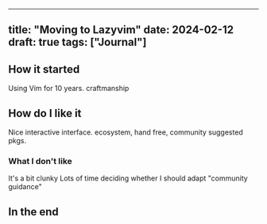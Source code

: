 
---
title: "Moving to Lazyvim"
date: 2024-02-12
draft: true
tags: ["Journal"]
---

## How it started 
Using Vim for 10 years. 
craftmanship

## How do I like it 
Nice interactive interface. 
ecosystem, hand free, community suggested pkgs.

### What I don't like 
It's a bit clunky
Lots of time deciding whether I should adapt "community guidance"


## In the end 



